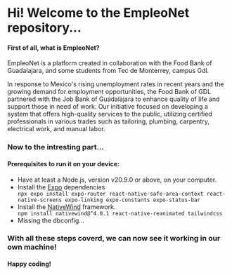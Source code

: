 <h1>Hi! Welcome to the EmpleoNet repository...</h1>

<h4>First of all, what is EmpleoNet?</h4>
<p>EmpleoNet is a platform created in collaboration with the Food Bank of Guadalajara, and some students from Tec de Monterrey, campus Gdl.</p>
<p>In response to Mexico's rising unemployment rates in recent years and the growing demand for employment opportunities, the Food Bank of GDL partnered with the Job Bank of Guadalajara to enhance quality of life and support those in need of work. Our initiative focused on developing a system that offers high-quality services to the public, utilizing certified professionals in various trades such as tailoring, plumbing, carpentry, electrical work, and manual labor.</p>

<h3>Now to the intresting part...</h3>

<h4>Prerequisites to run it on your device:</h4>
<ul>
  <li> Have at least a Node.js, version v20.9.0 or above, on your computer. </li>
  <li>Install the <a href='https://docs.expo.dev/router/installation/#manual-installation' target="_blank">Expo</a> dependencies </li>
  <code>npx expo install expo-router react-native-safe-area-context react-native-screens expo-linking expo-constants expo-status-bar</code>
  <li>Install the <a href='https://www.nativewind.dev/v4/getting-started/react-native' target="_blank">NativeWind</a> framework.</li>
  <code>npm install nativewind@^4.0.1 react-native-reanimated tailwindcss</code>
  <li>Missing the dbconfig...</li>
</ul>

<h3>With all these steps coverd, we can now see it working in our own machine! </h3>
<h4>Happy coding!</h4>
